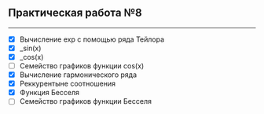 ## Практическая работа №8
___

- [x] Вычисление exp с помощью ряда Тейлора
- [x] _sin(x)
- [x] _cos(x)
- [ ] Семейство графиков функции cos(x)
- [x] Вычисление гармонического ряда
- [x] Реккурентыне соотношения
- [x] Функция Бесселя
- [ ] Семейство графиков функции Бесселя
